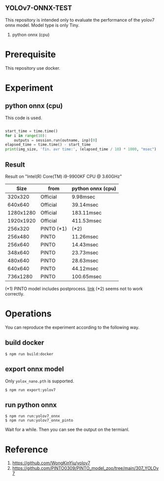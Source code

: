 YOLOv7-ONNX-TEST
----
This repository is intended only to evaluate the performance of the yolov7 onnx model. 
Model type is only Tiny.

1. python onnx (cpu)

# Prerequisite
This repository use docker.

# Experiment

## python onnx (cpu)
This code is used.
```py

start_time = time.time()
for i in range(10):
    outputs = session.run(outname, inp)[0]
elapsed_time = time.time() - start_time
print(img_size, 'fin. avr time:', (elapsed_time / 10) * 1000, "msec")

```
## Result
Result on  "Intel(R) Core(TM) i9-9900KF CPU @ 3.60GHz"

| Size      | from       | python onnx (cpu) |
| --------- | ---------- | ----------------- |
| 320x320   | Official   | 9.98msec          |
| 640x640   | Official   | 39.14msec         |
| 1280x1280 | Official   | 183.11msec        |
| 1920x1920 | Official   | 411.53msec        |
| 256x320   | PINTO (*1) | (*2)              |
| 256x480   | PINTO      | 11.26msec         |
| 256x640   | PINTO      | 14.43msec         |
| 348x640   | PINTO      | 23.73msec         |
| 480x640   | PINTO      | 28.63msec         |
| 640x640   | PINTO      | 44.12msec         |
| 736x1280  | PINTO      | 100.65msec        |

(*1) PINTO model includes postprocess. [link](https://github.com/PINTO0309/PINTO_model_zoo/tree/main/307_YOLOv7)
(*2) seems not to work correctly.



# Operations
You can reproduce the experiment according to the following way.

## build docker
```
$ npm run build:docker
```

## export onnx model
Only `yolox_nano.pth` is supported.
```
$ npm run export:yolov7
```

## run python onnx
```
$ npm run run:yolov7_onnx
$ npm run run:yolov7_onnx_pinto
```
Wait for a while. Then you can see the output on the termianl.

# Reference
1. https://github.com/WongKinYiu/yolov7
1. https://github.com/PINTO0309/PINTO_model_zoo/tree/main/307_YOLOv7

